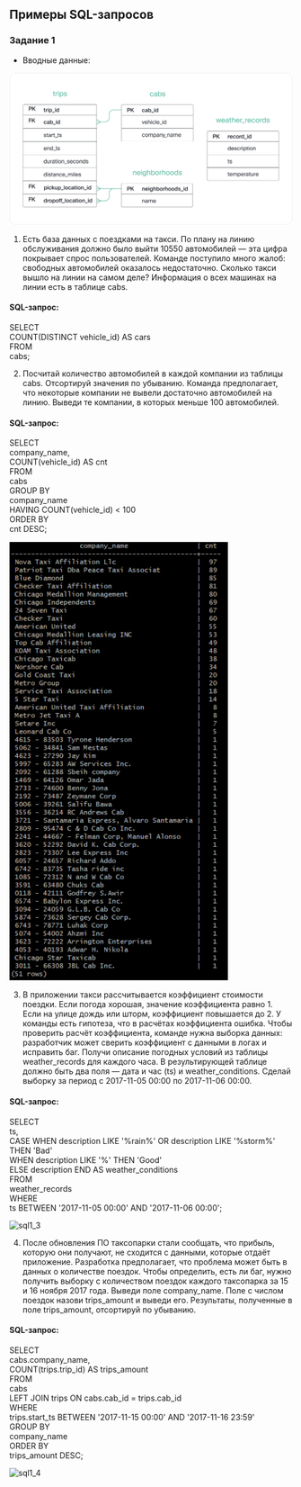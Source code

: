 ## Примеры SQL-запросов 
### Задание 1

- Вводные данные:

![table_schema](https://github.com/alxtvin/SQL/blob/main/screenshots/table_schema.png)

1) Есть база данных с поездками на такси. По плану на линию обслуживания должно было выйти 10550 автомобилей — эта цифра покрывает спрос пользователей. Команде поступило много жалоб: свободных автомобилей оказалось недостаточно. Сколько такси вышло на линии на самом деле? Информация о всех машинах на линии есть в таблице cabs.

#### SQL-запрос:
SELECT     
COUNT(DISTINCT vehicle_id) AS cars    
FROM    
cabs;


2) Посчитай количество автомобилей в каждой компании из таблицы cabs. Отсортируй значения по убыванию. Команда предполагает, что некоторые компании не вывели достаточно автомобилей на линию. 
Выведи те компании, в которых меньше 100 автомобилей. 


#### SQL-запрос:
SELECT   
company_name,   
COUNT(vehicle_id) AS cnt  
FROM   
cabs  
GROUP BY  
company_name  
HAVING COUNT(vehicle_id) < 100  
ORDER BY   
cnt DESC;

![sql1_2](https://github.com/alxtvin/SQL/blob/main/screenshots/sql1_2.png)

3) В приложении такси рассчитывается коэффициент стоимости поездки. Если погода хорошая, значение коэффициента равно 1. Если на улице дождь или шторм, коэффициент повышается до 2. У команды есть гипотеза, что в расчётах коэффициента ошибка. Чтобы проверить расчёт коэффициента, команде нужна выборка данных: разработчик может сверить коэффициент с данными в логах и исправить баг. Получи описание погодных условий из таблицы weather_records для каждого часа. В результирующей таблице должно быть два поля — дата и час (ts) и weather_conditions. Сделай выборку за период с 2017-11-05 00:00 по 2017-11-06 00:00.

#### SQL-запрос:
SELECT   
ts,   
CASE WHEN description LIKE '%rain%' OR description LIKE '%storm%' THEN 'Bad'   
WHEN description LIKE '%' THEN 'Good'   
ELSE description END AS weather_conditions   
FROM   
weather_records   
WHERE   
ts BETWEEN '2017-11-05 00:00' AND '2017-11-06 00:00';  

![sql1_3]()

4) После обновления ПО таксопарки стали сообщать, что прибыль, которую они получают, не сходится с данными, которые отдаёт приложение. Разработка предполагает, что проблема может быть в данных о количестве поездок. Чтобы определить, есть ли баг, нужно получить выборку с количеством поездок каждого таксопарка за 15 и 16 ноября 2017 года. Выведи поле company_name. Поле с числом поездок назови trips_amount и выведи его. Результаты, полученные в поле trips_amount, отсортируй по убыванию. 
 
#### SQL-запрос:
SELECT   
cabs.company_name,  
COUNT(trips.trip_id) AS trips_amount  
FROM   
cabs  
LEFT JOIN trips ON cabs.cab_id = trips.cab_id  
WHERE   
trips.start_ts BETWEEN '2017-11-15 00:00' AND '2017-11-16 23:59'  
GROUP BY  
company_name  
ORDER BY   
trips_amount DESC;  

![sql1_4]()
